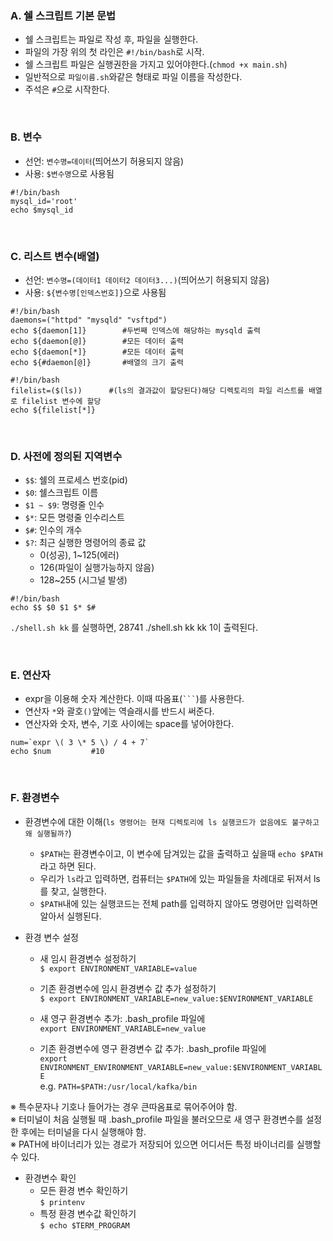 ### A. 쉘 스크립트 기본 문법
* 쉘 스크립트는 파일로 작성 후, 파일을 실행한다. 
* 파일의 가장 위의 첫 라인은 `#!/bin/bash`로 시작.
* 쉘 스크립트 파일은 실행권한을 가지고 있어야한다.(`chmod +x main.sh`)
* 일반적으로 `파일이름.sh`와같은 형태로 파일 이름을 작성한다.
* 주석은 `#`으로 시작한다. 

<br>

### B. 변수
* 선언: `변수명=데이터`(띄어쓰기 허용되지 않음)
* 사용: `$변수명`으로 사용됨
```
#!/bin/bash
mysql_id='root'
echo $mysql_id
```

<br>


### C. 리스트 변수(배열)
* 선언: `변수명=(데이터1 데이터2 데이터3...)`(띄어쓰기 허용되지 않음)
* 사용: `${변수명[인덱스번호]}`으로 사용됨
```
#!/bin/bash
daemons=("httpd" "mysqld" "vsftpd")
echo ${daemon[1]}        #두번째 인덱스에 해당하는 mysqld 출력
echo ${daemon[@]}        #모든 데이터 출력
echo ${daemon[*]}        #모든 데이터 출력
echo ${#daemon[@]}       #배열의 크기 출력
```
```
#!/bin/bash
filelist=($(ls))      #(ls의 결과값이 할당된다)해당 디렉토리의 파일 리스트를 배열로 filelist 변수에 할당
echo ${filelist[*]} 
```

<br>


### D. 사전에 정의된 지역변수
* `$$`: 쉘의 프로세스 번호(pid)
* `$0`: 쉘스크립트 이름
* `$1 ~ $9`: 명령줄 인수
* `$*`: 모든 명령줄 인수리스트
* `$#`: 인수의 개수
* `$?`: 최근 실행한 명령어의 종료 값
  * 0(성공), 1~125(에러)
  * 126(파일이 실행가능하지 않음)
  * 128~255 (시그널 발생)

```
#!/bin/bash
echo $$ $0 $1 $* $#
```
`./shell.sh kk` 를 실행하면, 28741 ./shell.sh kk kk 1이 출력된다.

<br>


### E. 연산자
* expr을 이용해 숫자 계산한다. 이때 따옴표(` ``` `)를 사용한다.
* 연산자 `*`와 괄호`()`앞에는 역슬래시를 반드시 써준다.
* 연산자와 숫자, 변수, 기호 사이에는 space를 넣어야한다.

```
num=`expr \( 3 \* 5 \) / 4 + 7`
echo $num         #10
```

<br>

### F. 환경변수

* 환경변수에 대한 이해(`ls 명령어는 현재 디렉토리에 ls 실행코드가 없음에도 불구하고 왜 실행될까?`)
  * `$PATH`는 환경변수이고, 이 변수에 담겨있는 값을 출력하고 싶을때 `echo $PATH`라고 하면 된다. 
  * 우리가 `ls`라고 입력하면, 컴퓨터는 `$PATH`에 있는 파일들을 차례대로 뒤져서 ls를 찾고, 실행한다. 
  * `$PATH`내에 있는 실행코드는 전체 path를 입력하지 않아도 명령어만 입력하면 알아서 실행된다. 


* 환경 변수 설정
  - 새 임시 환경변수 설정하기 <br>
  `$ export ENVIRONMENT_VARIABLE=value`
  - 기존 환경변수에 임시 환경변수 값 추가 설정하기<br> 
  `$ export ENVIRONMENT_VARIABLE=new_value:$ENVIRONMENT_VARIABLE`

  - 새 영구 환경변수 추가: .bash_profile 파일에<br>
  `export ENVIRONMENT_VARIABLE=new_value`
  - 기존 환경변수에 영구 환경변수 값 추가: .bash_profile 파일에<br>
  `export ENVIRONMENT_ENVIRONMENT_VARIABLE=new_value:$ENVIRONMENT_VARIABLE`<br>
  e.g. `PATH=$PATH:/usr/local/kafka/bin`
 
※ 특수문자나 기호나 들어가는 경우 큰따옴표로 묶어주어야 함. <br>
※ 터미널이 처음 실행될 때 .bash_profile 파일을 불러오므로 새 영구 환경변수를 설정한 후에는 터미널을 다시 실행해야 함. <br>
※ PATH에 바이너리가 있는 경로가 저장되어 있으면 어디서든 특정 바이너리를 실행할 수 있다. 

* 환경변수 확인
  - 모든 환경 변수 확인하기<br>
  `$ printenv`
  - 특정 환경 변수값 확인하기 <br>
  `$ echo $TERM_PROGRAM`
